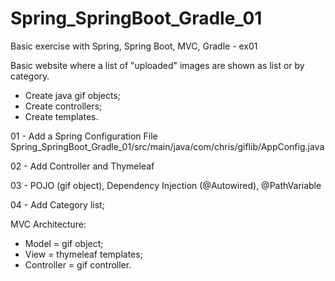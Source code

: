 # Spring_SpringBoot_Gradle_01
Basic exercise with Spring, Spring Boot, MVC, Gradle - ex01

Basic website where a list of "uploaded" images are shown as list or by category.

- Create java gif objects;
- Create controllers;
- Create templates.


01 - Add a Spring Configuration File
	Spring_SpringBoot_Gradle_01/src/main/java/com/chris/giflib/AppConfig.java
	
02 - Add Controller and Thymeleaf

03 - POJO (gif object), Dependency Injection (@Autowired), @PathVariable

04 - Add Category list; </br>

MVC Architecture: </br>
- Model = gif object; </br>
- View = thymeleaf templates; </br>
- Controller = gif controller.
